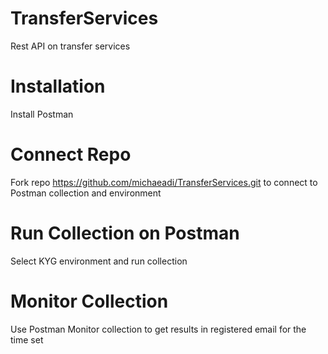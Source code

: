 # TransferServices
Rest API on transfer services

# Installation
Install Postman

# Connect Repo
Fork repo https://github.com/michaeadi/TransferServices.git to connect to Postman collection and environment

# Run Collection on Postman
Select KYG environment and run collection

# Monitor Collection
Use Postman Monitor collection to get results in registered email for the time set
